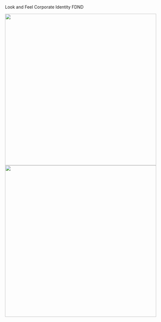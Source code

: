 Look and Feel Corporate Identity FDND 

<img src="https://user-images.githubusercontent.com/106448490/205283737-cf5ab476-fac1-40ea-b97f-9224abc33d91.png" width="500">
<img src="https://user-images.githubusercontent.com/106448490/205283935-fed9e81b-26fc-4654-b268-20b762c1f6b0.png" width="500">


